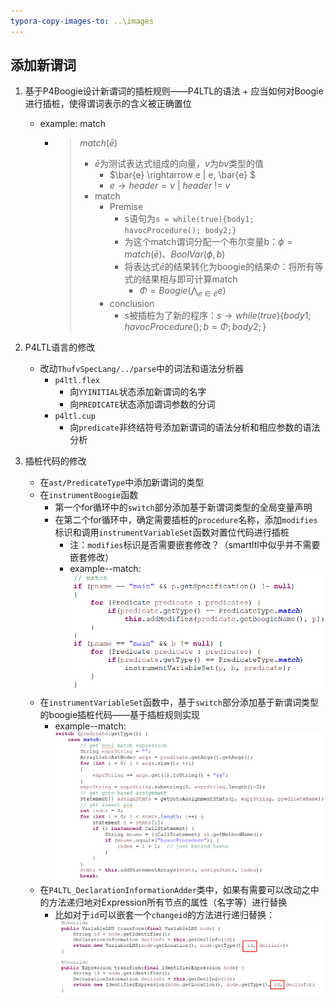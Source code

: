 ```yaml
---
typora-copy-images-to: ..\images
---
```


## 添加新谓词

1. 基于P4Boogie设计新谓词的插桩规则——P4LTL的语法 + 应当如何对Boogie进行插桩，使得谓词表示的含义被正确置位

   - example: match

     - > $match(\bar{e})$
       >
       > - $\bar{e}$为测试表达式组成的向量，$v$为$bv$类型的值
       >   - $\bar{e} \rightarrow e | e, \bar{e} $ 
       >   - $e \rightarrow header=v$ | $header$ != $v$
       > - match
       >   - Premise
       >     - s语句为`s = while(true){body1; havocProcedure(); body2;}`
       >     - 为这个match谓词分配一个布尔变量b：$\phi = match(\bar{e})$、$BoolVar(\phi, b)$
       >     - 将表达式$\bar{e}$的结果转化为boogie的结果$\Phi$：将所有等式的结果相与即可计算match
       >       - $\Phi = Boogie(\bigwedge_{e \in \bar{e}} e)$
       >   - conclusion
       >     - s被插桩为了新的程序：$s \rightarrow while(true)\{body1; havocProcedure(); b=\Phi; body2; \}$

2. P4LTL语言的修改

   - 改动`ThufvSpecLang/../parse`中的词法和语法分析器
     - `p4ltl.flex`
       - 向`YYINITIAL`状态添加新谓词的名字
       - 向`PREDICATE`状态添加谓词参数的分词
     - `p4ltl.cup`
       - 向`predicate`非终结符号添加新谓词的语法分析和相应参数的语法分析

3. 插桩代码的修改

   - 在`ast/PredicateType`中添加新谓词的类型
   - 在`instrumentBoogie`函数
     - 第一个for循环中的`switch`部分添加基于新谓词类型的全局变量声明
     - 在第二个for循环中，确定需要插桩的`procedure`名称，添加`modifies`标识和调用`instrumentVariableSet`函数对置位代码进行插桩
       - 注：`modifies`标识是否需要嵌套修改？（smartltl中似乎并不需要嵌套修改）
       - example--match:![image-20220705104155694](../images/image-20220705104155694.png)
   - 在`instrumentVariableSet`函数中，基于`switch`部分添加基于新谓词类型的boogie插桩代码——基于插桩规则实现
     - example--match:![image-20220705104713651](../images/image-20220705104713651.png)
   - 在`P4LTL_DeclarationInformationAdder`类中，如果有需要可以改动之中的方法递归地对Expression所有节点的属性（名字等）进行替换
     - 比如对于`id`可以嵌套一个`changeid`的方法进行递归替换：![image-20220705104824262](../images/image-20220705104824262.png)